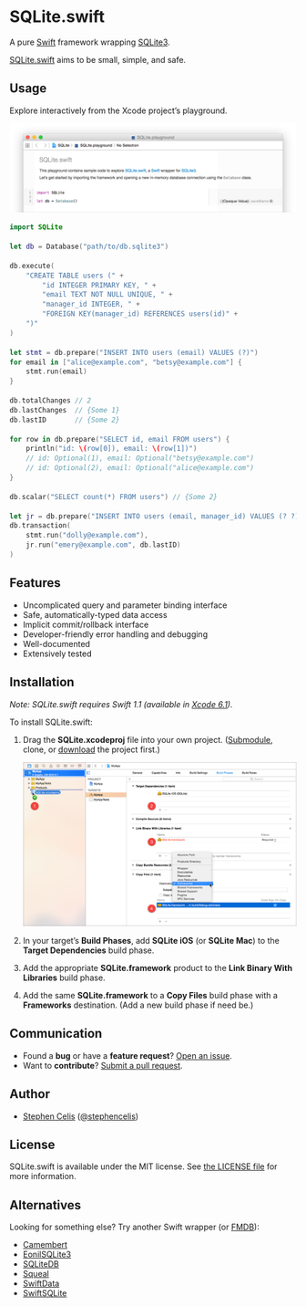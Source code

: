 # SQLite.swift

A pure [Swift][1.1] framework wrapping [SQLite3][1.2].

[SQLite.swift][1.3] aims to be small, simple, and safe.

[1.1]: https://developer.apple.com/swift/
[1.2]: http://www.sqlite.org
[1.3]: https://github.com/stephencelis/SQLite.swift


## Usage

Explore interactively from the Xcode project’s playground.

![SQLite.playground Screen Shot](Documentation/Resources/playground@2x.png)

``` swift
import SQLite

let db = Database("path/to/db.sqlite3")

db.execute(
    "CREATE TABLE users (" +
        "id INTEGER PRIMARY KEY, " +
        "email TEXT NOT NULL UNIQUE, " +
        "manager_id INTEGER, " +
        "FOREIGN KEY(manager_id) REFERENCES users(id)" +
    ")"
)

let stmt = db.prepare("INSERT INTO users (email) VALUES (?)")
for email in ["alice@example.com", "betsy@example.com"] {
    stmt.run(email)
}

db.totalChanges // 2
db.lastChanges  // {Some 1}
db.lastID       // {Some 2}

for row in db.prepare("SELECT id, email FROM users") {
    println("id: \(row[0]), email: \(row[1])")
    // id: Optional(1), email: Optional("betsy@example.com")
    // id: Optional(2), email: Optional("alice@example.com")
}

db.scalar("SELECT count(*) FROM users") // {Some 2}

let jr = db.prepare("INSERT INTO users (email, manager_id) VALUES (? ?)")
db.transaction(
    stmt.run("dolly@example.com"),
    jr.run("emery@example.com", db.lastID)
)
```


## Features

 - Uncomplicated query and parameter binding interface
 - Safe, automatically-typed data access
 - Implicit commit/rollback interface
 - Developer-friendly error handling and debugging
 - Well-documented
 - Extensively tested


## Installation

_Note: SQLite.swift requires Swift 1.1 (available in [Xcode 6.1][4.1])._

To install SQLite.swift:

 1. Drag the **SQLite.xcodeproj** file into your own project.
    ([Submodule][4.2], clone, or [download][4.3] the project first.)

    ![](Documentation/Resources/installation@2x.png)

 2. In your target’s **Build Phases**, add **SQLite iOS** (or **SQLite Mac**)
    to the **Target Dependencies** build phase.

 3. Add the appropriate **SQLite.framework** product to the
    **Link Binary With Libraries** build phase.

 4. Add the same **SQLite.framework** to a **Copy Files** build phase with a
    **Frameworks** destination. (Add a new build phase if need be.)

[4.1]: https://developer.apple.com/xcode/downloads/
[4.2]: http://git-scm.com/book/en/Git-Tools-Submodules
[4.3]: https://github.com/stephencelis/SQLite.swift/archive/master.zip


## Communication

 - Found a **bug** or have a **feature request**? [Open an issue][5.1].
 - Want to **contribute**? [Submit a pull request][5.2].

[5.1]: https://github.com/stephencelis/SQLite.swift/issues/new
[5.2]: https://github.com/stephencelis/SQLite.swift/fork


## Author

 - [Stephen Celis](mailto:stephen@stephencelis.com)
   ([@stephencelis](https://twitter.com/stephencelis))


## License

SQLite.swift is available under the MIT license. See [the LICENSE file][7.1]
for more information.

[7.1]: ./LICENSE.txt


## Alternatives

Looking for something else? Try another Swift wrapper (or [FMDB][8.1]):

 - [Camembert](https://github.com/remirobert/Camembert)
 - [EonilSQLite3](https://github.com/Eonil/SQLite3)
 - [SQLiteDB](https://github.com/FahimF/SQLiteDB)
 - [Squeal](https://github.com/nerdyc/Squeal)
 - [SwiftData](https://github.com/ryanfowler/SwiftData)
 - [SwiftSQLite](https://github.com/chrismsimpson/SwiftSQLite)

[8.1]: https://github.com/ccgus/fmdb

